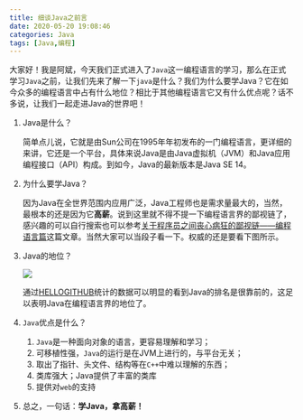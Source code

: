```yaml
---
title: 细谈Java之前言
date: 2020-05-20 19:08:46
categories: Java
tags: [Java,编程]
---
```


大家好！我是阿斌，今天我们正式进入了`Java`这一编程语言的学习，那么在正式学习`Java`之前，让我们先来了解一下`java`是什么？我们为什么要学Java？它在如今众多的编程语言中占有什么地位？相比于其他编程语言它又有什么优点呢？话不多说，让我们一起走进Java的世界吧！

1. Java是什么？

   简单点儿说，它就是由Sun公司在1995年年初发布的一门编程语言，更详细的来讲，它还是一个平台，具体来说Java是由Java虚拟机（JVM）和Java应用编程接口（API）构成。到如今，Java的最新版本是Java SE 14。

2. 为什么要学Java？

   因为Java在全世界范围内应用广泛，Java工程师也是需求量最大的，当然，最根本的还是因为它**高薪**。说到这里就不得不提一下编程语言界的鄙视链了，感兴趣的可以自行搜索也可以参考[关于程序员之间丧心病狂的鄙视链——编程语言篇](https://juejin.im/post/5a0d3cc9f265da431d3c3b1a)这篇文章。当然大家可以当段子看一下。权威的还是要看下图所示。

3. Java的地位？

   ![](https://tva1.sinaimg.cn/large/007S8ZIlly1gexi12hdg1j30kk0gqaag.jpg)

   通过[HELLOGITHUB](https://hellogithub.com/report/tiobe/)统计的数据可以明显的看到Java的排名是很靠前的，这足以表明Java在编程语言界的地位了。

4. `Java`优点是什么？

   1. `Java`是一种面向对象的语言，更容易理解和学习；
   2. 可移植性强，`Java`的运行是在JVM上进行的，与平台无关；
   3. 取出了指针、头文件、结构等在`C++`中难以理解的东西；
   4. 类库强大；Java提供了丰富的类库
   5. 提供对`web`的支持

5. 总之，一句话：**学Java，拿高薪！**

